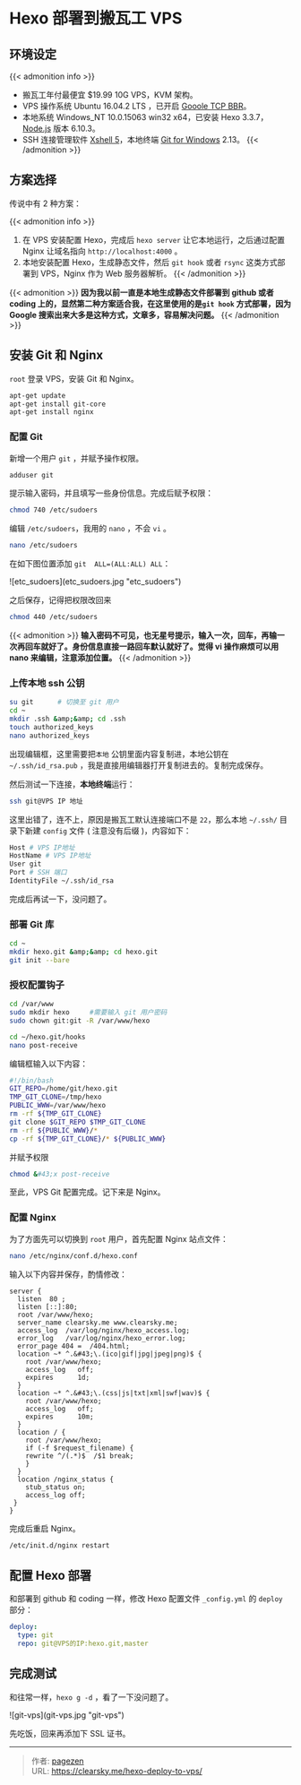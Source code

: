 # Hexo 部署到搬瓦工 VPS


## 环境设定

{{&lt; admonition info &gt;}}
- 搬瓦工年付最便宜 $19.99  10G VPS，KVM 架构。 
- VPS 操作系统 Ubuntu 16.04.2 LTS ，已开启 [Gooole TCP BBR](https://clearsky.me/ubuntu-bbr.html)。
- 本地系统 Windows_NT 10.0.15063 win32 x64，已安装 Hexo 3.3.7，[Node.js](https://nodejs.org/zh-cn/) 版本 6.10.3。
- SSH 连接管理软件 [Xshell 5](https://www.netsarang.com/products/xsh_overview.html)，本地终端 [Git for Windows](https://git-for-windows.github.io/index.html) 2.13。
{{&lt; /admonition &gt;}}


## 方案选择

传说中有 2 种方案：

{{&lt; admonition info &gt;}}
1.  在 VPS 安装配置 Hexo，完成后 `hexo server` 让它本地运行，之后通过配置 Nginx 让域名指向  `http://localhost:4000` 。
2.  本地安装配置 Hexo，生成静态文件，然后 `git hook` 或者 `rsync` 这类方式部署到 VPS，Nginx 作为 Web 服务器解析。
{{&lt; /admonition &gt;}}

{{&lt; admonition &gt;}}
**因为我以前一直是本地生成静态文件部署到 github 或者 coding 上的，显然第二种方案适合我，在这里使用的是`git hook` 方式部署，因为 Google 搜索出来大多是这种方式，文章多，容易解决问题。**
{{&lt; /admonition &gt;}}

## 安装 Git 和 Nginx

`root` 登录 VPS，安装 Git 和 Nginx。

```bash
apt-get update
apt-get install git-core 
apt-get install nginx
```

### 配置 Git

新增一个用户 `git` ，并赋予操作权限。

```bash
adduser git
```

提示输入密码，并且填写一些身份信息。完成后赋予权限：

```bash
chmod 740 /etc/sudoers
```

编辑 `/etc/sudoers`，我用的 `nano` ，不会 `vi` 。

```bash
nano /etc/sudoers
```

在如下图位置添加 `git  ALL=(ALL:ALL) ALL`：

![etc_sudoers](etc_sudoers.jpg &#34;etc_sudoers&#34;)

之后保存，记得把权限改回来

```bash
chmod 440 /etc/sudoers
```

{{&lt; admonition &gt;}}
**输入密码不可见，也无星号提示，输入一次，回车，再输一次再回车就好了。身份信息直接一路回车默认就好了。觉得 vi 操作麻烦可以用 nano 来编辑，注意添加位置。**
{{&lt; /admonition &gt;}}


### 上传本地 ssh 公钥

```bash
su git		# 切换至 git 用户
cd ~
mkdir .ssh &amp;&amp; cd .ssh
touch authorized_keys
nano authorized_keys 
```

出现编辑框，这里需要把`本地` 公钥里面内容复制进，本地公钥在 `~/.ssh/id_rsa.pub` ，我是直接用编辑器打开复制进去的。复制完成保存。

然后测试一下连接，**本地终端**运行：

```bash
ssh git@VPS IP 地址
```

这里出错了，连不上，原因是搬瓦工默认连接端口不是 `22`，那么本地 `~/.ssh/` 目录下新建 `config` 文件 ( 注意没有后缀 )，内容如下：

```bash
Host # VPS IP地址
HostName # VPS IP地址
User git
Port # SSH 端口
IdentityFile ~/.ssh/id_rsa
```

完成后再试一下，没问题了。

### 部署 Git 库

```bash
cd ~
mkdir hexo.git &amp;&amp; cd hexo.git
git init --bare
```

### 授权配置钩子

```bash
cd /var/www
sudo mkdir hexo		#需要输入 git 用户密码
sudo chown git:git -R /var/www/hexo
```

```bash
cd ~/hexo.git/hooks
nano post-receive
```

编辑框输入以下内容：

```bash
#!/bin/bash
GIT_REPO=/home/git/hexo.git
TMP_GIT_CLONE=/tmp/hexo
PUBLIC_WWW=/var/www/hexo
rm -rf ${TMP_GIT_CLONE}
git clone $GIT_REPO $TMP_GIT_CLONE
rm -rf ${PUBLIC_WWW}/*
cp -rf ${TMP_GIT_CLONE}/* ${PUBLIC_WWW}
```

并赋予权限

```bash
chmod &#43;x post-receive
```

至此，VPS Git 配置完成。记下来是 Nginx。

### 配置 Nginx

为了方面先可以切换到 `root` 用户，首先配置 Nginx 站点文件：

```bash
nano /etc/nginx/conf.d/hexo.conf
```

输入以下内容并保存，酌情修改：

```
server {
  listen  80 ;
  listen [::]:80;
  root /var/www/hexo;
  server_name clearsky.me www.clearsky.me;
  access_log  /var/log/nginx/hexo_access.log;
  error_log   /var/log/nginx/hexo_error.log;
  error_page 404 =  /404.html;
  location ~* ^.&#43;\.(ico|gif|jpg|jpeg|png)$ {
    root /var/www/hexo;
    access_log   off;
    expires      1d;
  }
  location ~* ^.&#43;\.(css|js|txt|xml|swf|wav)$ {
    root /var/www/hexo;
    access_log   off;
    expires      10m;
  }
  location / {
    root /var/www/hexo;
    if (-f $request_filename) {
    rewrite ^/(.*)$  /$1 break;
    }
  }
  location /nginx_status {
    stub_status on;
    access_log off;
 }
}
```

完成后重启 Nginx。

```bash
/etc/init.d/nginx restart
```

## 配置 Hexo 部署

和部署到 github 和 coding 一样，修改 Hexo 配置文件 `_config.yml`  的 `deploy` 部分：

```yaml
deploy:
  type: git
  repo: git@VPS的IP:hexo.git,master
```

## 完成测试

和往常一样，`hexo g -d` ，看了一下没问题了。

![git-vps](git-vps.jpg &#34;git-vps&#34;)

先吃饭，回来再添加下 SSL 证书。


---

> 作者: [pagezen](http://clearsky.me/)  
> URL: https://clearsky.me/hexo-deploy-to-vps/  

